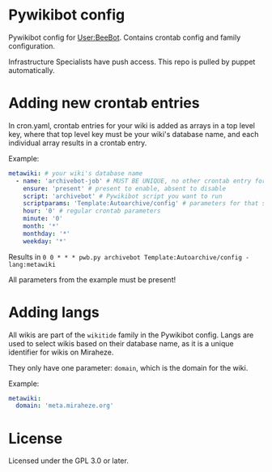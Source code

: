 # Pywikibot config

Pywikibot config for [User:BeeBot](https://meta.miraheze.org/wiki/User:BeeBot). Contains crontab config and family configuration.

Infrastructure Specialists have push access. This repo is pulled by puppet automatically.

# Adding new crontab entries

In cron.yaml, crontab entries for your wiki is added as arrays in a top level key, where that top level key must be your wiki's database name, and each individual array results in a crontab entry.

Example:

```yaml
metawiki: # your wiki's database name
  - name: 'archivebot-job' # MUST BE UNIQUE, no other crontab entry for your wiki must have the same name
    ensure: 'present' # present to enable, absent to disable
    script: 'archivebot' # Pywikibot script you want to run
    scriptparams: 'Template:Autoarchive/config' # parameters for that script, set to '' if there are no parameters
    hour: '0' # regular crontab parameters
    minute: '0'
    month: '*'
    monthday: '*'
    weekday: '*'
```

Results in `0 0 * * * pwb.py archivebot Template:Autoarchive/config -lang:metawiki`

All parameters from the example must be present!

# Adding langs

All wikis are part of the `wikitide` family in the Pywikibot config. Langs are used to select wikis based on their database name, as it is a unique identifier for wikis on Miraheze.

They only have one parameter: `domain`, which is the domain for the wiki.

Example:

```yaml
metawiki:
  domain: 'meta.miraheze.org'
```

# License

Licensed under the GPL 3.0 or later.
